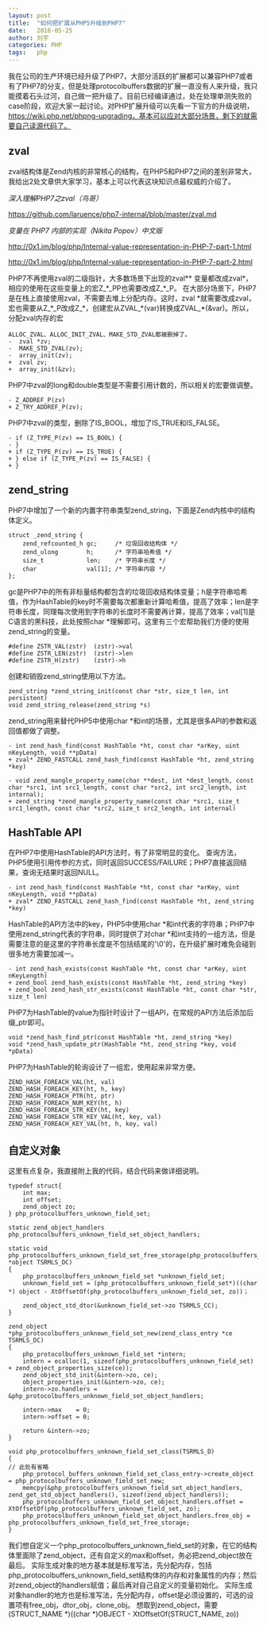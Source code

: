 ```yaml
---
layout: post
title:  "如何把扩展从PHP5升级到PHP7"
date:   2016-05-25
author: 刘宇
categories: PHP
tags:	php
---
```


我在公司的生产环境已经升级了PHP7，大部分活跃的扩展都可以兼容PHP7或者有了PHP7的分支，但是处理protocolbuffers数据的扩展一直没有人来升级，我只能摸着石头过河，自己做一把升级了。目前已经编译通过，处在处理单测失败的case阶段，欢迎大家一起讨论。对PHP扩展升级可以先看一下官方的升级说明，https://wiki.php.net/phpng-upgrading，基本可以应对大部分场景，剩下的就需要自己读源代码了。

## zval

zval结构体是Zend内核的非常核心的结构，在PHP5和PHP7之间的差别非常大，我给出2处文章供大家学习，基本上可以代表这块知识点最权威的介绍了。

*深入理解PHP7之zval（鸟哥）*

https://github.com/laruence/php7-internal/blob/master/zval.md

*变量在 PHP7 内部的实现（Nikita Popov）中文版*

http://0x1.im/blog/php/Internal-value-representation-in-PHP-7-part-1.html

http://0x1.im/blog/php/Internal-value-representation-in-PHP-7-part-2.html

PHP7不再使用zval的二级指针，大多数场景下出现的zval\*\* 变量都改成zval\*，相应的使用在这些变量上的宏Z_\*\_PP也需要改成Z_\*\_P。
在大部分场景下，PHP7是在栈上直接使用zval，不需要去堆上分配内存。这时，zval \*就需要改成zval，宏也需要从Z_\*\_P改成Z\_\*，创建宏从ZVAL\_\*(var)转换成ZVAL\_\*(&var)。所以，分配zval内存的宏

```
ALLOC_ZVAL、ALLOC_INIT_ZVAL、MAKE_STD_ZVAL都被删掉了。
-  zval *zv;
-  MAKE_STD_ZVAL(zv);
-  array_init(zv);
+  zval zv;
+  array_init(&zv);
```

PHP7中zval的long和double类型是不需要引用计数的，所以相关的宏要做调整。

```
- Z_ADDREF_P(zv)
+ Z_TRY_ADDREF_P(zv);
```

PHP7中zval的类型，删除了IS_BOOL，增加了IS_TRUE和IS_FALSE。

```
- if (Z_TYPE_P(zv) == IS_BOOL) {
- }
+ if (Z_TYPE_P(zv) == IS_TRUE) {
+ } else if (Z_TYPE_P(zv) == IS_FALSE) {
+ }
```

## zend_string

PHP7中增加了一个新的内置字符串类型zend_string，下面是Zend内核中的结构体定义。

```
struct _zend_string {
    zend_refcounted_h gc;     /* 垃圾回收结构体 */
    zend_ulong        h;      /* 字符串哈希值 */
    size_t            len;    /* 字符串长度 */
    char              val[1]; /* 字符串内容 */
};
```

gc是PHP7中的所有非标量结构都包含的垃圾回收结构体变量；h是字符串哈希值，作为HashTable的key时不需要每次都重新计算哈希值，提高了效率；len是字符串长度，同理每次使用到字符串的长度时不需要再计算，提高了效率；val[1]是C语言的黑科技，此处按照char \*理解即可。这里有三个宏帮助我们方便的使用zend_string的变量。

```
#define ZSTR_VAL(zstr)  (zstr)->val
#define ZSTR_LEN(zstr)  (zstr)->len
#define ZSTR_H(zstr)    (zstr)->h
```

创建和销毁zend_string使用以下方法。

```
zend_string *zend_string_init(const char *str, size_t len, int persistent)
void zend_string_release(zend_string *s)
```

zend_string用来替代PHP5中使用char *和int的场景，尤其是很多API的参数和返回值都做了调整。

```
- int zend_hash_find(const HashTable *ht, const char *arKey, uint nKeyLength, void **pData)
+ zval* ZEND_FASTCALL zend_hash_find(const HashTable *ht, zend_string *key)

- void zend_mangle_property_name(char **dest, int *dest_length, const char *src1, int src1_length, const char *src2, int src2_length, int internal);
+ zend_string *zend_mangle_property_name(const char *src1, size_t src1_length, const char *src2, size_t src2_length, int internal)
```

## HashTable API

在PHP7中使用HashTable的API方法时，有了非常明显的变化。
查询方法，PHP5使用引用传参的方式，同时返回SUCCESS/FAILURE；PHP7直接返回结果，查询无结果时返回NULL。

```
- int zend_hash_find(const HashTable *ht, const char *arKey, uint nKeyLength, void **pData)
+ zval* ZEND_FASTCALL zend_hash_find(const HashTable *ht, zend_string *key)
```

HashTable的API方法中的key，PHP5中使用char *和int代表的字符串；PHP7中使用zend_string代表的字符串，同时提供了对char *和int支持的一组方法，但是需要注意的是这里的字符串长度是不包括结尾的'\0'的，在升级扩展时难免会碰到很多地方需要加减一。

```
- int zend_hash_exists(const HashTable *ht, const char *arKey, uint nKeyLength)
+ zend_bool zend_hash_exists(const HashTable *ht, zend_string *key)
+ zend_bool zend_hash_str_exists(const HashTable *ht, const char *str, size_t len)
```

PHP7为HashTable的value为指针时设计了一组API，在常规的API方法后添加后缀_ptr即可。

```
void *zend_hash_find_ptr(const HashTable *ht, zend_string *key)
void *zend_hash_update_ptr(HashTable *ht, zend_string *key, void *pData)
```

PHP7为HashTable的轮询设计了一组宏，使用起来非常方便。

```
ZEND_HASH_FOREACH_VAL(ht, val)
ZEND_HASH_FOREACH_KEY(ht, h, key)
ZEND_HASH_FOREACH_PTR(ht, ptr)
ZEND_HASH_FOREACH_NUM_KEY(ht, h)
ZEND_HASH_FOREACH_STR_KEY(ht, key)
ZEND_HASH_FOREACH_STR_KEY_VAL(ht, key, val)
ZEND_HASH_FOREACH_KEY_VAL(ht, h, key, val)
```

## 自定义对象

这里有点复杂，我直接附上我的代码，结合代码来做详细说明。

```
typedef struct{
    int max;
    int offset;
    zend_object zo;
} php_protocolbuffers_unknown_field_set;

static zend_object_handlers php_protocolbuffers_unknown_field_set_object_handlers;

static void php_protocolbuffers_unknown_field_set_free_storage(php_protocolbuffers_unknown_field_set *object TSRMLS_DC)
{
    php_protocolbuffers_unknown_field_set *unknown_field_set;
    unknown_field_set = (php_protocolbuffers_unknown_field_set*)((char *) object - XtOffsetOf(php_protocolbuffers_unknown_field_set, zo))；

    zend_object_std_dtor(&unknown_field_set->zo TSRMLS_CC);
}

zend_object *php_protocolbuffers_unknown_field_set_new(zend_class_entry *ce TSRMLS_DC)
{
    php_protocolbuffers_unknown_field_set *intern;
    intern = ecalloc(1, sizeof(php_protocolbuffers_unknown_field_set) + zend_object_properties_size(ce));
    zend_object_std_init(&intern->zo, ce);
    object_properties_init(&intern->zo, ce);
    intern->zo.handlers = &php_protocolbuffers_unknown_field_set_object_handlers;
    
    intern->max    = 0; 
    intern->offset = 0;
    
    return &intern->zo;
}

void php_protocolbuffers_unknown_field_set_class(TSRMLS_D)
{
// 此处有省略
    php_protocol_buffers_unknown_field_set_class_entry->create_object = php_protocolbuffers_unknown_field_set_new;
    memcpy(&php_protocolbuffers_unknown_field_set_object_handlers, zend_get_std_object_handlers(), sizeof(zend_object_handlers));
    php_protocolbuffers_unknown_field_set_object_handlers.offset = XtOffsetOf(php_protocolbuffers_unknown_field_set, zo);
    php_protocolbuffers_unknown_field_set_object_handlers.free_obj = php_protocolbuffers_unknown_field_set_free_storage;
}
```

我们想自定义一个php_protocolbuffers_unknown_field_set的对象，在它的结构体里面除了zend_object，还有自定义的max和offset，务必把zend_object放在最后。
实际生成对象的地方基本就是标准写法，先分配内存，包括php_protocolbuffers_unknown_field_set结构体的内存和对象属性的内存；然后对zend_object的handlers赋值；最后再对自己自定义的变量初始化。
实际生成对象handler的地方也是标准写法，先分配内存，offset是必须设置的，可选的设置项有free_obj，dtor_obj，clone_obj。
想取到zend_object，需要(STRUCT_NAME *)((char *)OBJECT - XtOffsetOf(STRUCT_NAME, zo))

















